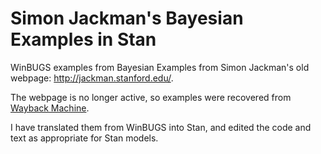 # Simon Jackman's Bayesian Examples in Stan

WinBUGS examples from Bayesian Examples from Simon Jackman's old webpage:
<http://jackman.stanford.edu/>.

The webpage is no longer active, so examples were recovered from [Wayback Machine](https://web-beta.archive.org/web/*/http://jackman.stanford.edu/*).

I have translated them from WinBUGS into Stan, and edited the code and text as
appropriate for Stan models.
